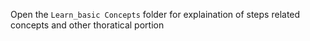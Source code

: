 Open the `Learn_basic Concepts` folder for explaination of steps related concepts and other thoratical portion
